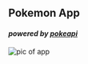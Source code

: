 
<h2>Pokemon App</h2>
<h4><i>powered by <a href="https://pokeapi.co/">pokeapi</a></i></h4>
<img src="https://github.com/user-attachments/assets/012e7251-a485-4372-8ba3-32b94c030caf" alt="pic of app">





